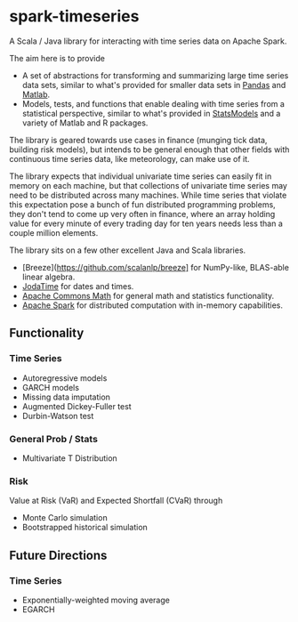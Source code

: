 spark-timeseries
=============

A Scala / Java library for interacting with time series data on Apache Spark.

The aim here is to provide
* A set of abstractions for transforming and summarizing large time series data sets, similar to
  what's provided for smaller data sets in
  [Pandas](http://pandas.pydata.org/pandas-docs/dev/timeseries.html) and
  [Matlab](http://www.mathworks.com/help/matlab/time-series.html).
* Models, tests, and functions that enable dealing with time series from a statistical perspective,
  similar to what's provided in [StatsModels](http://statsmodels.sourceforge.net/devel/tsa.html)
  and a variety of Matlab and R packages.

The library is geared towards use cases in finance (munging tick data, building risk models), but
intends to be general enough that other fields with continuous time series data, like meteorology,
can make use of it.

The library expects that individual univariate time series can easily fit in memory on each
machine, but that collections of univariate time series may need to be distributed across many
machines. While time series that violate this expectation pose a bunch of fun distributed
programming problems, they don't tend to come up very often in finance, where an array holding
value for every minute of every trading day for ten years needs less than a couple million
elements.

The library sits on a few other excellent Java and Scala libraries.
* [Breeze](https://github.com/scalanlp/breeze] for NumPy-like, BLAS-able linear algebra.
* [JodaTime](http://www.joda.org/joda-time/) for dates and times. 
* [Apache Commons Math](https://commons.apache.org/proper/commons-math/) for general math and
  statistics functionality.
* [Apache Spark](https://spark.apache.org/) for distributed computation with in-memory
  capabilities.

Functionality
-------------

### Time Series

* Autoregressive models
* GARCH models
* Missing data imputation
* Augmented Dickey-Fuller test
* Durbin-Watson test

### General Prob / Stats

* Multivariate T Distribution

### Risk

Value at Risk (VaR) and Expected Shortfall (CVaR) through
* Monte Carlo simulation
* Bootstrapped historical simulation

Future Directions
-----------------

### Time Series

* Exponentially-weighted moving average
* EGARCH
